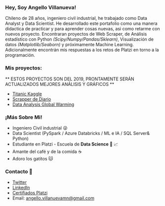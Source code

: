 ### Hey, Soy Angello Villanueva!

Chileno de 28 años, ingeniero civil industrial, he trabajado como Data Analyst y Data Scientist. He desarrollado este portafolio como una manera didactica de practicar y para aprender cosas nuevas, asi como retarme con nuevos proyecto. Encontraran proyectos de Web Scraper, de Análisis estadístico con Python *(Scipy/Numpy/Pandas/Sklearn)*, Visualización de datos *(Matplotlib/Seaborn)* y próximamente Machine Learning. Adicionalmente encontrán mis respuestas a los retos de Platzi en torno a la programación.

### Mis proyectos:
** ESTOS PROYECTOS SON DEL 2019, PRONTAMENTE SERÁN ACTUALIZADOS MEJORES ANÁLISIS Y GRÁFICOS **
- [Titanic Kaggle](https://github.com/AngelloVillanueva/titanic_kaggle)
- [Scrapper de Diario](https://github.com/AngelloVillanueva/larepublica_scraper)
- [Data Analysis Global Warming](https://github.com/AngelloVillanueva/global_warming)

### ¡Más Sobre Mi!
- Ingeniero Civil industrial :stuck_out_tongue_winking_eye:
- Data Scientist (PySpark / Azure Databricks / ML e IA / SQL Server& Python)
- Estudiante en Platzi -  Escuela de **Data Science** :green_heart: :chart_with_upwards_trend:
- Amante del café y de la comida :coffee:
- Adoro los gatitos :cat:

### Contacto :iphone:	

- [Twitter](https://twitter.com/AngelloVMN)
- [LinkedIn](https://www.linkedin.com/in/angellovm/)
- [Certifiados Platzi](https://platzi.com/@AngelloVillanuevaM/)
- Email: angello.villanuevamn@gmail.com
